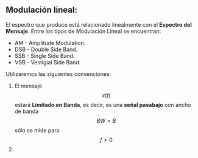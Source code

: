## Modulación lineal:

El espectro que produce está relacionado linealmente con el **Espectro del Mensaje**. Entre los tipos de Modulación Lineal se encuentran:
- AM - Amplitude Modulation.
- DSB - Double Side Band.
- SSB - Single Side Band.
- VSB - Vestigial Side Band.

Utilizaremos las siguientes convenciones:
1.  El mensaje $$x(t)$$ estará **Limitado en Banda**, es decir, es una **señal pasabajo** con ancho de banda $$BW = B$$sólo se mide para $$f>0$$
2. 
